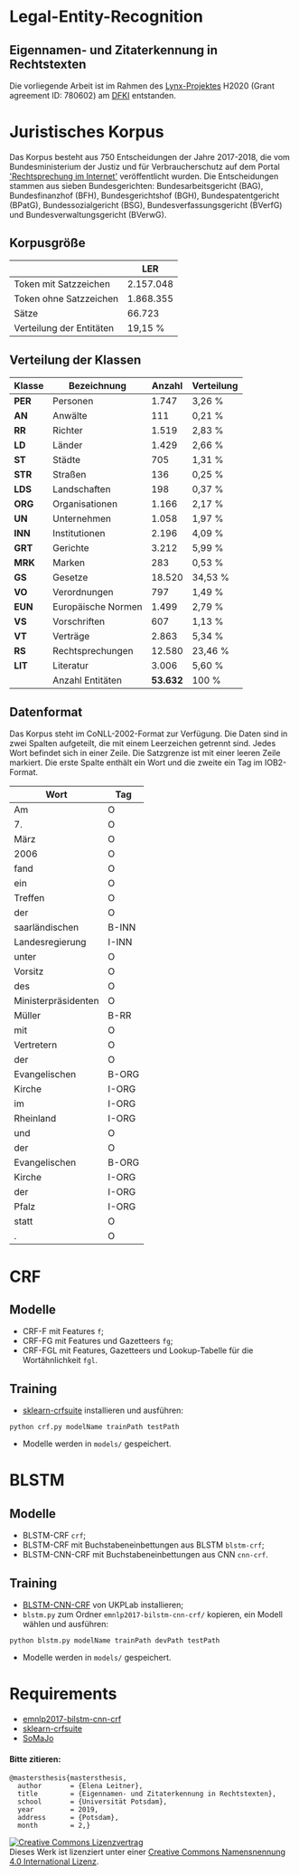 # Legal-Entity-Recognition
## Eigennamen- und Zitaterkennung in Rechtstexten

Die vorliegende Arbeit ist im Rahmen des [Lynx-Projektes](http://lynx-project.eu/) H2020 (Grant agreement ID: 780602) am [DFKI](https://www.dfki.de/web/) entstanden.


# Juristisches Korpus

Das Korpus besteht aus 750 Entscheidungen der Jahre 2017-2018, die vom Bundesministerium der Justiz und für Verbraucherschutz auf dem Portal ['Rechtsprechung im Internet'](http://www.rechtsprechung-im-internet.de) veröffentlicht wurden. Die Entscheidungen stammen aus sieben Bundesgerichten: Bundesarbeitsgericht (BAG), Bundesfinanzhof (BFH), Bundesgerichtshof (BGH), Bundespatentgericht (BPatG), Bundessozialgericht (BSG), Bundesverfassungsgericht (BVerfG) und Bundesverwaltungsgericht (BVerwG).

## Korpusgröße

|                          | LER       |
|--------------------------|-----------|
| Token mit Satzzeichen    | 2.157.048 |
| Token ohne Satzzeichen   | 1.868.355 |
| Sätze                    | 66.723    |
| Verteilung der Entitäten | 19,15 %   |

## Verteilung der Klassen

| Klasse | Bezeichnung        | Anzahl | Verteilung |
|--------|--------------------|--------|------------|
| **PER**    | Personen           | 1.747  | 3,26 %     |
| **AN**     | Anwälte            | 111    | 0,21 %     |
| **RR**     | Richter            | 1.519  | 2,83 %     |
| **LD**     | Länder             | 1.429  | 2,66 %     |
| **ST**     | Städte             | 705    | 1,31 %     |
| **STR**    | Straßen            | 136    | 0,25 %     |
| **LDS**    | Landschaften       | 198    | 0,37 %     |
| **ORG**    | Organisationen     | 1.166  | 2,17 %     |
| **UN**     | Unternehmen        | 1.058  | 1,97 %     |
| **INN**    | Institutionen      | 2.196  | 4,09 %     |
| **GRT**    | Gerichte           | 3.212  | 5,99 %     |
| **MRK**    | Marken             | 283    | 0,53 %     |
| **GS**     | Gesetze            | 18.520 | 34,53 %    |
| **VO**     | Verordnungen       | 797    | 1,49 %     |
| **EUN**    | Europäische Normen | 1.499  | 2,79 %     |
| **VS**     | Vorschriften       | 607    | 1,13 %     |
| **VT**     | Verträge           | 2.863  | 5,34 %     |
| **RS**     | Rechtsprechungen   | 12.580 | 23,46 %    |
| **LIT**    | Literatur          | 3.006  | 5,60 %     |
|        | Anzahl Entitäten   | **53.632** | 100 %      |

## Datenformat
Das Korpus steht im CoNLL-2002-Format zur Verfügung. Die Daten sind in zwei Spalten aufgeteilt, die mit einem Leerzeichen getrennt sind. Jedes Wort befindet sich in einer Zeile. Die Satzgrenze ist mit einer leeren Zeile markiert. Die erste Spalte enthält ein Wort und die zweite ein Tag im IOB2-Format.

| Wort                | Tag   |
|---------------------|-------|
| Am                  | O     |
| 7.                  | O     |
| März                | O     |
| 2006                | O     |
| fand                | O     |
| ein                 | O     |
| Treffen             | O     |
| der                 | O     |
| saarländischen      | B-INN |
| Landesregierung     | I-INN |
| unter               | O     |
| Vorsitz             | O     |
| des                 | O     |
| Ministerpräsidenten | O     |
| Müller              | B-RR  |
| mit                 | O     |
| Vertretern          | O     |
| der                 | O     |
| Evangelischen       | B-ORG |
| Kirche              | I-ORG |
| im                  | I-ORG |
| Rheinland           | I-ORG |
| und                 | O     |
| der                 | O     |
| Evangelischen       | B-ORG |
| Kirche              | I-ORG |
| der                 | I-ORG |
| Pfalz               | I-ORG |
| statt               | O     |
| .                   | O     |

# CRF
## Modelle

- CRF-F mit Features `f`;
- CRF-FG mit Features und Gazetteers `fg`;
- CRF-FGL mit Features, Gazetteers und Lookup-Tabelle für die Wortähnlichkeit `fgl`.

## Training
- [sklearn-crfsuite](https://sklearn-crfsuite.readthedocs.io/en/latest/) installieren und ausführen:
```
python crf.py modelName trainPath testPath
```

- Modelle werden in `models/` gespeichert.

# BLSTM
## Modelle

- BLSTM-CRF `crf`;
- BLSTM-CRF mit Buchstabeneinbettungen aus BLSTM `blstm-crf`;
- BLSTM-CNN-CRF mit Buchstabeneinbettungen aus CNN `cnn-crf`.

## Training

- [BLSTM-CNN-CRF](https://github.com/UKPLab/emnlp2017-bilstm-cnn-crf) von UKPLab installieren;
- `blstm.py` zum Ordner `emnlp2017-bilstm-cnn-crf/` kopieren, ein Modell wählen und ausführen:
```
python blstm.py modelName trainPath devPath testPath
```
- Modelle werden in `models/` gespeichert.

# Requirements

- [emnlp2017-bilstm-cnn-crf](https://github.com/UKPLab/emnlp2017-bilstm-cnn-crf)
- [sklearn-crfsuite](https://sklearn-crfsuite.readthedocs.io/en/latest/)
- [SoMaJo](https://github.com/tsproisl/SoMaJo)

#### Bitte zitieren:

```
@mastersthesis{mastersthesis,
  author       = {Elena Leitner}, 
  title        = {Eigennamen- und Zitaterkennung in Rechtstexten},
  school       = {Universität Potsdam},
  year         = 2019,
  address      = {Potsdam},
  month        = 2,}
```

<a rel="license" href="http://creativecommons.org/licenses/by/4.0/"><img alt="Creative Commons Lizenzvertrag" style="border-width:0" src="https://i.creativecommons.org/l/by/4.0/80x15.png" /></a><br />Dieses Werk ist lizenziert unter einer <a rel="license" href="http://creativecommons.org/licenses/by/4.0/">Creative Commons Namensnennung 4.0 International Lizenz</a>.
